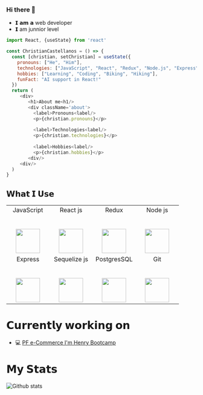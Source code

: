 ### Hi there 👋

- 𝗜 𝗮𝗺 𝗮 web developer
- 𝗜 am junnior level

```js
import React, {useState} from 'react'

const ChristianCastellanos = () => {
  const [christian, setChristian] = useState({
    pronouns: ["He", "Him"],
    technologies: ["JavaScript", "React", "Redux", "Node.js", "Express", "Sequileze", "PostgresSQL"],
    hobbies: ["Learning", "Coding", "Biking", "Hiking"], 
    funFact: "AI support in React!"
  })
  return (
     <div>
        <h1>About me<h1/>
        <div className='about'>
          <label>Pronouns<label/>
          <p>{christian.pronouns}</p>
          
          <label>Technologies<label/>
          <p>{christian.technologies}</p>
          
          <label>Hobbies<label/>
          <p>{christian.hobbies}</p>
        <div/>
     <div/>
  )
}
```
## 𝗪𝗵𝗮𝘁 𝗜 𝗨𝘀𝗲

<table>
  <tbody>
    <tr valign="top">
      <td width="25%" align="center">
        <span>JavaScript</span><br><br><br>
        <img height="64px" src="https://cdn.worldvectorlogo.com/logos/logo-javascript.svg">
      </td>
      <td width="25%" align="center">
        <span>React js</span><br><br><br>
        <img height="64px" src="https://cdn.worldvectorlogo.com/logos/react-2.svg">
      </td>
      <td width="25%" align="center">
        <span>Redux</span><br><br><br>
        <img height="64px" src="https://cdn.worldvectorlogo.com/logos/redux.svg">
      </td>
      <td width="25%" align="center">
        <span>Node js</span><br><br><br>
        <img height="64px" src="https://cdn.worldvectorlogo.com/logos/nodejs-1.svg">
      </td>
    </tr>
    <tr valign="top">
      <td width="25%" align="center">
        <span>Express</span><br><br><br>
        <img height="64px" src="https://www.vectorlogo.zone/logos/expressjs/expressjs-icon.svg">
      </td>
      <td width="25%" align="center">
        <span>Sequelize js</span><br><br><br>
        <img height="64px" src="https://www.vectorlogo.zone/logos/sequelizejs/sequelizejs-icon.svg">
      </td>
      <td width="25%" align="center">
        <span>PostgresSQL</span><br><br><br>
        <img height="64px" src="https://cdn.worldvectorlogo.com/logos/postgresql.svg">
      </td>
      <td width="25%" align="center">
        <span>Git</span><br><br><br>
       <img height="64px" src="https://cdn.worldvectorlogo.com/logos/github-icon.svg">
      </td>
    </tr>
  </tbody>
</table>

# 𝗖𝘂𝗿𝗿𝗲𝗻𝘁𝗹𝘆 𝘄𝗼𝗿𝗸𝗶𝗻𝗴 𝗼𝗻

- 💻 [PF e-Commerce I'm Henry Bootcamp](https://github.com/NicoRob92/FrontEc)


# 𝗠𝘆 𝗦𝘁𝗮𝘁𝘀

![Github stats](https://github-readme-stats.vercel.app/api?username=c4chris124&show_icons=true&hide_border=true)

